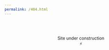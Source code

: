 ```yaml
---
permalink: /404.html
---
```



<br>
<br>
<br>

<div align = "center"> Site under construction</div>
<div align = "center"> ⚡ </div>
<!--stackedit_data:
eyJoaXN0b3J5IjpbLTExNjU0NDI0MjYsMTE0MTYyNjcwN119
-->